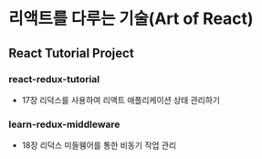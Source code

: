 # 리액트를 다루는 기술(Art of React)
## React Tutorial Project

### react-redux-tutorial
* 17장 리덕스를 사용하여 리액트 애플리케이션 상태 관리하기

### learn-redux-middleware
* 18장 리덕스 미들웽어를 통한 비동기 작업 관리
